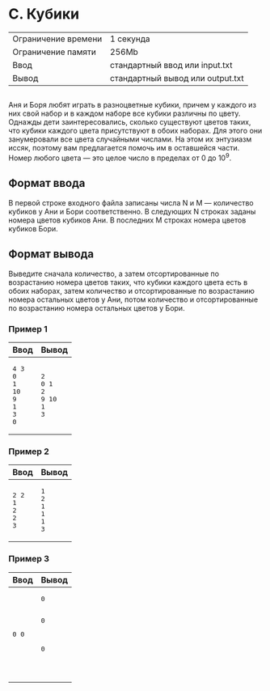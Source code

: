 <div class="problem-statement">
   <div class="header">
      <h1 class="title">C. Кубики</h1>
      <table>
         <tr class="time-limit">
            <td class="property-title">Ограничение времени</td>
            <td>1&nbsp;секунда</td>
         </tr>
         <tr class="memory-limit">
            <td class="property-title">Ограничение памяти</td>
            <td>256Mb</td>
         </tr>
         <tr class="input-file">
            <td class="property-title">Ввод</td>
            <td colspan="1">стандартный ввод или input.txt</td>
         </tr>
         <tr class="output-file">
            <td class="property-title">Вывод</td>
            <td colspan="1">стандартный вывод или output.txt</td>
         </tr>
      </table>
   </div>
   <h2></h2>
   <div class="legend"><span style="">
         <p>Аня и Боря любят играть в разноцветные кубики, причем у каждого из них свой набор и в каждом наборе все кубики различны по
            цвету. Однажды дети заинтересовались, сколько существуют цветов таких, что кубики каждого цвета присутствуют в обоих наборах.
            Для этого они занумеровали все цвета случайными числами. На этом их энтузиазм иссяк, поэтому вам предлагается помочь им в
            оставшейся части. Номер любого цвета&nbsp;— это целое число в пределах от 0 до <span class="tex-math-text">10<sup>9</sup></span>. 
         </p></span></div>
   <h2>Формат ввода</h2>
   <div class="input-specification"><span style="">
         <p>В первой строке входного файла записаны числа N и M&nbsp;— количество кубиков у Ани и Бори соответственно. В следующих N строках
            заданы номера цветов кубиков Ани. В последних M строках номера цветов кубиков Бори. 
         </p></span></div>
   <h2>Формат вывода</h2>
   <div class="output-specification"><span style="">
         <p>Выведите сначала количество, а затем отсортированные по возрастанию номера цветов таких, что кубики каждого цвета есть в обоих
            наборах, затем количество и отсортированные по возрастанию номера остальных цветов у Ани, потом количество и отсортированные
            по возрастанию номера остальных цветов у Бори. 
         </p></span></div>
   <h3>Пример 1</h3>
   <table class="sample-tests">
      <thead>
         <tr>
            <th>Ввод</th>
            <th>Вывод</th>
         </tr>
      </thead>
      <tbody>
         <tr>
            <td><pre>4 3
0
1
10
9
1
3
0
</pre></td>
            <td><pre>2
0 1
2
9 10
1
3
</pre></td>
         </tr>
      </tbody>
   </table>
   <h3>Пример 2</h3>
   <table class="sample-tests">
      <thead>
         <tr>
            <th>Ввод</th>
            <th>Вывод</th>
         </tr>
      </thead>
      <tbody>
         <tr>
            <td><pre>2 2
1
2
2
3
</pre></td>
            <td><pre>1
2
1
1
1
3
</pre></td>
         </tr>
      </tbody>
   </table>
   <h3>Пример 3</h3>
   <table class="sample-tests">
      <thead>
         <tr>
            <th>Ввод</th>
            <th>Вывод</th>
         </tr>
      </thead>
      <tbody>
         <tr>
            <td><pre>0 0
</pre></td>
            <td><pre>0

0

0

</pre></td>
         </tr>
      </tbody>
   </table>
</div></div>

